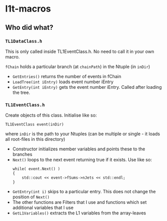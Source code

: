 # l1t-macros

## Who did what?

### `TL1DataClass.h`

This is only called inside TL1EventClass.h. No need to call it in your own macro.

`fChain` holds a particular branch (at `chainPath`) in the Ntuple (in `inDir`)

- `GetEntries()` returns the number of events in fChain
- `LoadTree(int iEntry)` loads event number iEntry
- `GetEntry(int iEntry)` gets the event number iEntry. Called after loading the tree.

### `TL1EventClass.h`

Create objects of this class. Initialise like so:
~~~~~
TL1EventClass event(inDir)
~~~~~
where `inDir` is the path to your Ntuples (can be multiple or single - it loads all root-files in this directory)

- Constructor initializes member variables and points these to the branches
- `Next()` loops to the next event returning true if it exists. Use like so:
    ~~~~~
    while( event.Next() )
    {
        std::cout << event->fSums->nJets << std::endl;
    }
    ~~~~~
- `GetEntry(int i)` skips to a particular entry. This does not change the position of `Next()`
- The other functions are Filters that I use and functions which set additional variables that I use
- `GetL1Variables()` extracts the L1 variables from the array-leaves
